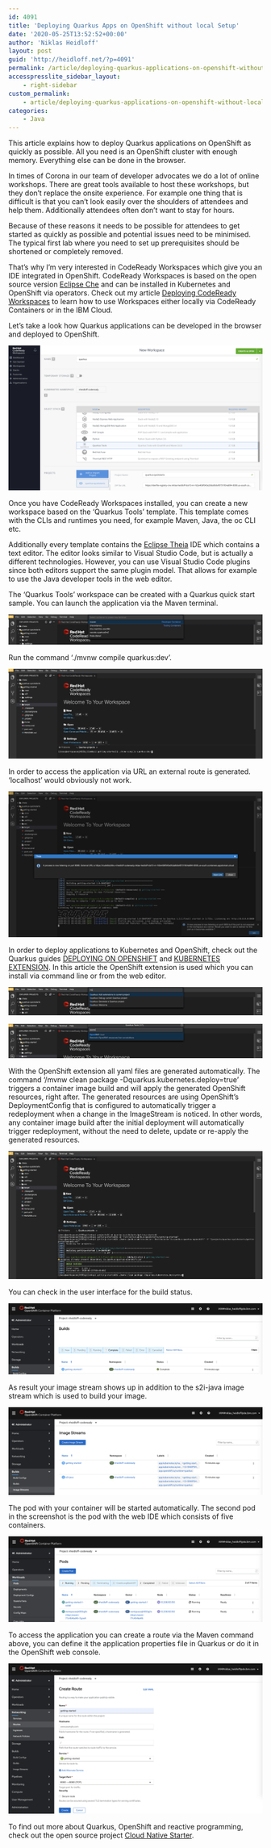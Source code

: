 ```yaml
---
id: 4091
title: 'Deploying Quarkus Apps on OpenShift without local Setup'
date: '2020-05-25T13:52:52+00:00'
author: 'Niklas Heidloff'
layout: post
guid: 'http://heidloff.net/?p=4091'
permalink: /article/deploying-quarkus-applications-on-openshift-without-local-setup/
accesspresslite_sidebar_layout:
    - right-sidebar
custom_permalink:
    - article/deploying-quarkus-applications-on-openshift-without-local-setup/
categories:
    - Java
---
```


This article explains how to deploy Quarkus applications on OpenShift as quickly as possible. All you need is an OpenShift cluster with enough memory. Everything else can be done in the browser.

In times of Corona in our team of developer advocates we do a lot of online workshops. There are great tools available to host these workshops, but they don’t replace the onsite experience. For example one thing that is difficult is that you can’t look easily over the shoulders of attendees and help them. Additionally attendees often don’t want to stay for hours.

Because of these reasons it needs to be possible for attendees to get started as quickly as possible and potential issues need to be minimised. The typical first lab where you need to set up prerequisites should be shortened or completely removed.

That’s why I’m very interested in CodeReady Workspaces which give you an IDE integrated in OpenShift. CodeReady Workspaces is based on the open source version [Eclipse Che](https://www.eclipse.org/che/) and can be installed in Kubernetes and OpenShift via operators. Check out my article [Deploying CodeReady Workspaces](http://heidloff.net/articles/deploying-codeready-workspaces-on-openshift-on-ibm-cloud/) to learn how to use Workspaces either locally via CodeReady Containers or in the IBM Cloud.

Let’s take a look how Quarkus applications can be developed in the browser and deployed to OpenShift.

![image](/assets/img/2020/05/crw-q-os-01.png)

Once you have CodeReady Workspaces installed, you can create a new workspace based on the ‘Quarkus Tools’ template. This template comes with the CLIs and runtimes you need, for example Maven, Java, the oc CLI etc.

Additionally every template contains the [Eclipse Theia](https://theia-ide.org/) IDE which contains a text editor. The editor looks similar to Visual Studio Code, but is actually a different technologies. However, you can use Visual Studio Code plugins since both editors support the same plugin model. That allows for example to use the Java developer tools in the web editor.

The ‘Quarkus Tools’ workspace can be created with a Quarkus quick start sample. You can launch the application via the Maven terminal.

![image](/assets/img/2020/05/crw-q-os-02.png)

Run the command ‘./mvnw compile quarkus:dev’.

![image](/assets/img/2020/05/crw-q-os-03.png)

In order to access the application via URL an external route is generated. ‘localhost’ would obviously not work.

![image](/assets/img/2020/05/crw-q-os-04.png)

In order to deploy applications to Kubernetes and OpenShift, check out the Quarkus guides [DEPLOYING ON OPENSHIFT](https://quarkus.io/guides/deploying-to-openshift) and [KUBERNETES EXTENSION](https://quarkus.io/guides/kubernetes). In this article the OpenShift extension is used which you can install via command line or from the web editor.

![image](/assets/img/2020/05/crw-q-os-05.png)

![image](/assets/img/2020/05/crw-q-os-06.png)

With the OpenShift extension all yaml files are generated automatically. The command ‘/mvnw clean package -Dquarkus.kubernetes.deploy=true’ triggers a container image build and will apply the generated OpenShift resources, right after. The generated resources are using OpenShift’s DeploymentConfig that is configured to automatically trigger a redeployment when a change in the ImageStream is noticed. In other words, any container image build after the initial deployment will automatically trigger redeployment, without the need to delete, update or re-apply the generated resources.

![image](/assets/img/2020/05/crw-q-os-07.png)

You can check in the user interface for the build status.

![image](/assets/img/2020/05/crw-q-os-08.png)

As result your image stream shows up in addition to the s2i-java image stream which is used to build your image.

![image](/assets/img/2020/05/crw-q-os-09.png)

The pod with your container will be started automatically. The second pod in the screenshot is the pod with the web IDE which consists of five containers.

![image](/assets/img/2020/05/crw-q-os-10.png)

To access the application you can create a route via the Maven command above, you can define it the application properties file in Quarkus or do it in the OpenShift web console.

![image](/assets/img/2020/05/crw-q-os-11.png)

To find out more about Quarkus, OpenShift and reactive programming, check out the open source project [Cloud Native Starter](https://github.com/IBM/cloud-native-starter/tree/master/reactive).